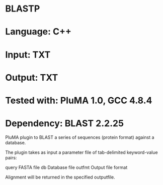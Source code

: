 # BLASTP
# Language: C++
# Input: TXT
# Output: TXT
# Tested with: PluMA 1.0, GCC 4.8.4
# Dependency: BLAST 2.2.25

PluMA plugin to BLAST a series of sequences (protein format)
against a database. 

The plugin takes as input a parameter file of tab-delimited keyword-value
pairs:

query	FASTA file
db	Database file
outfmt	Output file format

Alignment will be returned in the specified outputfile.
